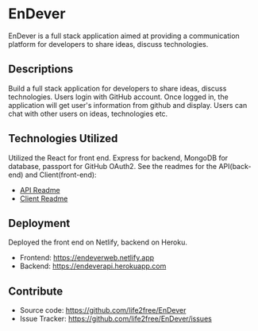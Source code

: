 # EnDever

EnDever is a full stack application aimed at providing a communication platform for developers to share ideas, discuss technologies.

## Descriptions

Build a full stack application for developers to share ideas, discuss technologies. Users login with GitHub account. Once logged in, the application will get user's information from github and display. Users can chat with other users on ideas, technologies etc.

## Technologies Utilized

Utilized the React for front end. Express for backend, MongoDB for database, passport for GitHub OAuth2. See the readmes for the API(back-end) and Client(front-end):

- [API Readme](https://github.com/life2free/EnDever/tree/master/api)
- [Client Readme](https://github.com/life2free/EnDever/tree/master/client)

## Deployment

Deployed the front end on Netlify, backend on Heroku.

- Frontend: https://endeverweb.netlify.app
- Backend: https://endeverapi.herokuapp.com

## Contribute

- Source code: https://github.com/life2free/EnDever
- Issue Tracker: https://github.com/life2free/EnDever/issues

